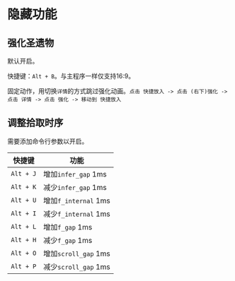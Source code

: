 # 隐藏功能

## 强化圣遗物

默认开启。

快捷键：`Alt + B`。与主程序一样仅支持16:9。

固定动作，用切换`详情`的方式跳过强化动画。`点击 快捷放入 -> 点击 (右下)强化 -> 点击 详情 -> 点击 强化 -> 移动到 快捷放入`


## 调整拾取时序

需要添加命令行参数以开启。

| 快捷键 | 功能 |
| --- | --- |
| `Alt + J` | 增加`infer_gap` 1ms |
| `Alt + K` | 减少`infer_gap` 1ms |
| `Alt + U` | 增加`f_internal` 1ms |
| `Alt + I` | 减少`f_internal` 1ms |
| `Alt + L` | 增加`f_gap` 1ms |
| `Alt + H` | 减少`f_gap` 1ms |
| `Alt + O` | 增加`scroll_gap` 1ms |
| `Alt + P` | 减少`scroll_gap` 1ms |